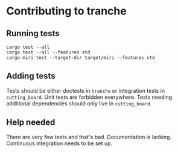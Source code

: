# Contributing to tranche

## Running tests

```
cargo test --all
cargo test --all --features std
cargo miri test --target-dir target/miri --features std
```

## Adding tests

Tests should be either doctests in `tranche` or integration tests in
`cutting_board`. Unit tests are forbidden everywhere. Tests needing additional
dependencies should only live in `cutting_board`.

## Help needed

There are very few tests and that's bad. Documentation is lacking. Continuous
integration needs to be set up.
